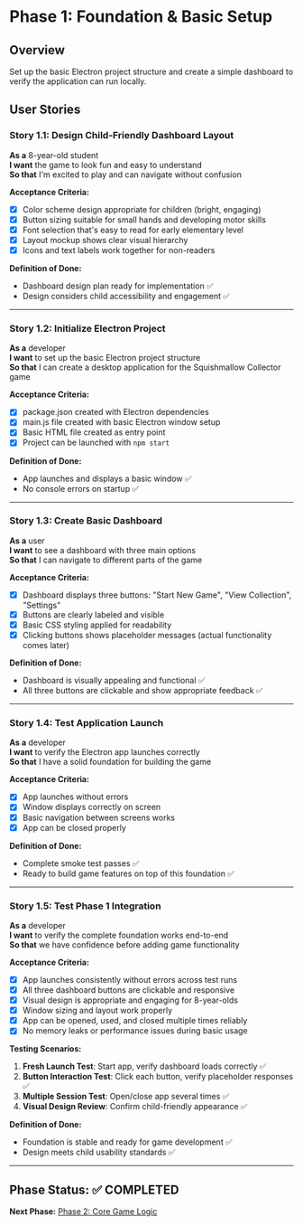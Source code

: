 # Phase 1: Foundation & Basic Setup

## Overview

Set up the basic Electron project structure and create a simple dashboard to verify the application can run locally.

## User Stories

### Story 1.1: Design Child-Friendly Dashboard Layout

**As a** 8-year-old student  
**I want** the game to look fun and easy to understand  
**So that** I'm excited to play and can navigate without confusion

**Acceptance Criteria:**

- [x] Color scheme design appropriate for children (bright, engaging)
- [x] Button sizing suitable for small hands and developing motor skills
- [x] Font selection that's easy to read for early elementary level
- [x] Layout mockup shows clear visual hierarchy
- [x] Icons and text labels work together for non-readers

**Definition of Done:**

- Dashboard design plan ready for implementation ✅
- Design considers child accessibility and engagement ✅

---

### Story 1.2: Initialize Electron Project

**As a** developer  
**I want** to set up the basic Electron project structure  
**So that** I can create a desktop application for the Squishmallow Collector game

**Acceptance Criteria:**

- [x] package.json created with Electron dependencies
- [x] main.js file created with basic Electron window setup
- [x] Basic HTML file created as entry point
- [x] Project can be launched with `npm start`

**Definition of Done:**

- App launches and displays a basic window ✅
- No console errors on startup ✅

---

### Story 1.3: Create Basic Dashboard

**As a** user  
**I want** to see a dashboard with three main options  
**So that** I can navigate to different parts of the game

**Acceptance Criteria:**

- [x] Dashboard displays three buttons: "Start New Game", "View Collection", "Settings"
- [x] Buttons are clearly labeled and visible
- [x] Basic CSS styling applied for readability
- [x] Clicking buttons shows placeholder messages (actual functionality comes later)

**Definition of Done:**

- Dashboard is visually appealing and functional ✅
- All three buttons are clickable and show appropriate feedback ✅

---

### Story 1.4: Test Application Launch

**As a** developer  
**I want** to verify the Electron app launches correctly  
**So that** I have a solid foundation for building the game

**Acceptance Criteria:**

- [x] App launches without errors
- [x] Window displays correctly on screen
- [x] Basic navigation between screens works
- [x] App can be closed properly

**Definition of Done:**

- Complete smoke test passes ✅
- Ready to build game features on top of this foundation ✅

---

### Story 1.5: Test Phase 1 Integration

**As a** developer  
**I want** to verify the complete foundation works end-to-end  
**So that** we have confidence before adding game functionality

**Acceptance Criteria:**

- [x] App launches consistently without errors across test runs
- [x] All three dashboard buttons are clickable and responsive
- [x] Visual design is appropriate and engaging for 8-year-olds
- [x] Window sizing and layout work properly
- [x] App can be opened, used, and closed multiple times reliably
- [x] No memory leaks or performance issues during basic usage

**Testing Scenarios:**

1. **Fresh Launch Test**: Start app, verify dashboard loads correctly ✅
2. **Button Interaction Test**: Click each button, verify placeholder responses ✅
3. **Multiple Session Test**: Open/close app several times ✅
4. **Visual Design Review**: Confirm child-friendly appearance ✅

**Definition of Done:**

- Foundation is stable and ready for game development ✅
- Design meets child usability standards ✅

---

## Phase Status: ✅ COMPLETED

**Next Phase:** [Phase 2: Core Game Logic](./phase-2-core-game.md)
